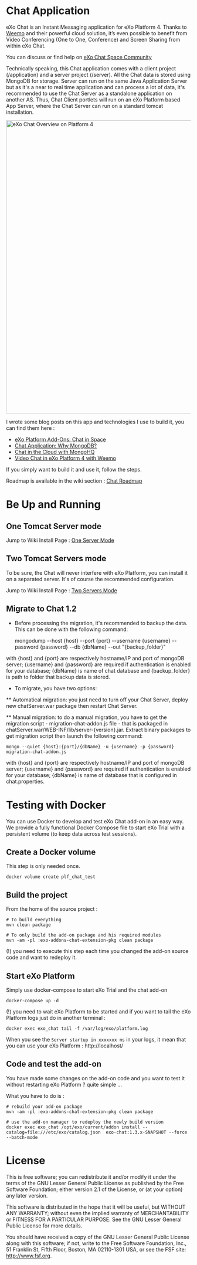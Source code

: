 Chat Application
============

eXo Chat is an Instant Messaging application for eXo Platform 4.
Thanks to [Weemo](http://www.weemo.com) and their powerful cloud solution, it’s even possible to benefit from Video Conferencing (One to One, Conference) and Screen Sharing from within eXo Chat.

You can discuss or find help on [eXo Chat Space Community](http://community.exoplatform.com/portal/g/:spaces:chat_application/chat_application)

Technically speaking, this Chat application comes with a client project (/application) and a server project (/server). All the Chat data is stored using MongoDB for storage.
Server can run on the same Java Application Server but as it's a near to real time application and can process a lot of data, it's recommended to use the Chat Server as a standalone application on another AS.
Thus, Chat Client portlets will run on an eXo Platform based App Server, where the Chat Server can run on a standard tomcat installation.

<img src="https://raw.github.com/benjp/chat/master/data/screenshots/chat-platform4-retina.png" alt="eXo Chat Overview on Platform 4" width="800">

I wrote some blog posts on this app and technologies I use to build it, you can find them here :
- [eXo Platform Add-Ons: Chat in Space](http://blog.exoplatform.com/2012/12/11/exo-platform-add-ons-chat-in-space)
- [Chat Application: Why MongoDB?](http://blog.exoplatform.com/2012/12/18/chat-application-why-mongodb)
- [Chat in the Cloud with MongoHQ](http://blog.exoplatform.com/2012/12/20/chat-in-the-cloud-with-mongohq)
- [Video Chat in eXo Platform 4 with Weemo](http://blog.exoplatform.com/2013/05/22/video-chat-in-exo-platform-4-with-weemo)

If you simply want to build it and use it, follow the steps.

Roadmap is available in the wiki section : [Chat Roadmap](https://github.com/exo-addons/chat-application/wiki/Roadmap)

Be Up and Running
===============

One Tomcat Server mode
----------------------

Jump to Wiki Install Page : [One Server Mode](https://github.com/exo-addons/chat-application/wiki/One-Server-Mode)

Two Tomcat Servers mode
-----------------------

To be sure, the Chat will never interfere with eXo Platform, you can install it on a separated server. It's of course the recommended configuration.

Jump to Wiki Install Page : [Two Servers Mode](https://github.com/exo-addons/chat-application/wiki/Two-Servers-Mode)

Migrate to Chat 1.2
-------------------
* Before processing the migration, it's recommended to backup the data. This can be done with the following command:

	mongodump --host {host} --port {port} --username {username} --password {password} --db {dbName} --out "{backup_folder}"

with {host} and {port} are respectively hostname/IP and port of mongoDB server; {username} and {password} are required if authentication is enabled for your database; {dbName} is name of chat database and {backup_folder} is path to folder that backup data is stored.

* To migrate, you have two options:

** Automatical migration: you just need to turn off your Chat Server, deploy new chatServer.war package then restart Chat Server.

** Manual migration: to do a manual migration, you have to get the migration script - migration-chat-addon.js file - that is packaged in chatServer.war/WEB-INF/lib/server-{version}.jar. Extract binary packages to get migration script then launch the following command:

	mongo --quiet {host}:{port}/{dbName} -u {username} -p {password} migration-chat-addon.js

with {host} and {port} are respectively hostname/IP and port of mongoDB server; {username} and {password} are required if authentication is enabled for your database; {dbName} is name of database that is configured in chat.properties.

Testing with Docker
===============

You can use Docker to develop and test eXo Chat add-on in an easy way.
We provide a fully functional Docker Compose file to start eXo Trial with a persistent volume (to keep data across test sessions).

Create a Docker volume
-------------------
This step is only needed once.

    docker volume create plf_chat_test

Build the project
-------------------
From the home of the source project :

    # To build everything
    mvn clean package

    # To only build the add-on package and his required modules
    mvn -am -pl :exo-addons-chat-extension-pkg clean package

(!) you need to execute this step each time you changed the add-on source code and want to redeploy it.

Start eXo Platform
-------------------

Simply use docker-compose to start eXo Trial and the chat add-on

    docker-compose up -d

(!) you need to wait eXo Platform to be started and if you want to tail the eXo Platform logs just do in another terminal :

    docker exec exo_chat tail -f /var/log/exo/platform.log

When you see the `Server startup in xxxxxxx ms` in your logs, it mean that you can use your eXo Platform : http://localhost/

Code and test the add-on
-------------------

You have made some changes on the add-on code and you want to test it without restarting eXo Platform ? quite simple ...

What you have to do is :

    # rebuild your add-on package
    mvn -am -pl :exo-addons-chat-extension-pkg clean package

    # use the add-on manager to redeploy the newly build version
    docker exec exo_chat /opt/exo/current/addon install --catalog=file:///etc/exo/catalog.json  exo-chat:1.3.x-SNAPSHOT --force --batch-mode


License
===============

This is free software; you can redistribute it and/or modify it
under the terms of the GNU Lesser General Public License as
published by the Free Software Foundation; either version 2.1 of
the License, or (at your option) any later version.

This software is distributed in the hope that it will be useful,
but WITHOUT ANY WARRANTY; without even the implied warranty of
MERCHANTABILITY or FITNESS FOR A PARTICULAR PURPOSE. See the GNU
Lesser General Public License for more details.

You should have received a copy of the GNU Lesser General Public
License along with this software; if not, write to the Free
Software Foundation, Inc., 51 Franklin St, Fifth Floor, Boston, MA
02110-1301 USA, or see the FSF site: http://www.fsf.org.

